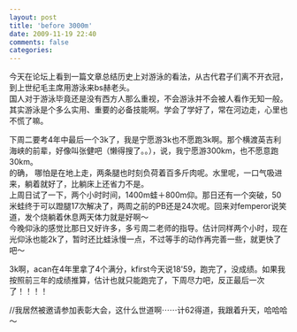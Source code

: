 ```yaml
---
layout: post
title: 'before 3000m'
date: 2009-11-19 22:40
comments: false
categories: 
---
```

    

今天在论坛上看到一篇文章总结历史上对游泳的看法，从古代君子们离不开衣冠，到上世纪毛主席用游泳来bs赫老头。  
国人对于游泳毕竟还是没有西方人那么重视，不会游泳并不会被人看作无知一般。  
其实游泳是个多么实用、重要的必备技能啊。学会了学好了，常在河边走，心里也不慌了嘛。  
  
下周二要考4年中最后一个3k了，我是宁愿游3k也不愿跑3k啊。那个横渡英吉利海峡的前辈，好像叫张健吧（懒得搜了。。），说，我宁愿游300km，也不愿意跑30km。  
的确， 哪怕是在地上走，两条腿也时刻负荷着百多斤肉呢。水里呢，一口气吸进来，躺着就好了，比躺床上还省力不是。  
上周日试了一下，两个小时时间，1400m蛙＋800m仰。那日还有一个突破，50米蛙终于可以蹬腿17次解决了，两周之前的PB还是24次呢。回来对femperor说笑道，发个烧躺着休息两天体力就是好啊～  
今晚仰泳的感觉比那日又好许多，多亏周二老师的指导。估计同样两个小时，现在光仰泳也能2k了，暂时还比蛙泳慢一点，不过等手的动作再完善一些，就更快了吧～  
  
3k啊，acan在4年里拿了4个满分，kfirst今天说18'59，跑完了，没成绩。如果我按照前三年的成绩推算，估计也就只能跑完了，下周尽力吧，反正最后一次了！！！！  
  
  
//我居然被邀请参加表彰大会，这什么世道啊⋯⋯计62得道，我跟着升天，哈哈哈～  

